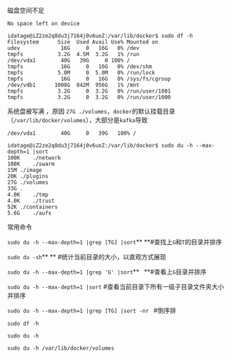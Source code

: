 磁盘空间不足

`No space left on device`

```
idatage@iZ2ze2q8du3j7164j0v6uoZ:/var/lib/docker$ sudo df -h
Filesystem      Size  Used Avail Use% Mounted on
udev             16G     0   16G   0% /dev
tmpfs           3.2G  4.5M  3.2G   1% /run
/dev/vda1        40G   39G     0 100% /
tmpfs            16G     0   16G   0% /dev/shm
tmpfs           5.0M     0  5.0M   0% /run/lock
tmpfs            16G     0   16G   0% /sys/fs/cgroup
/dev/vdb1      1008G  842M  956G   1% /mnt
tmpfs           3.2G     0  3.2G   0% /run/user/1001
tmpfs           3.2G     0  3.2G   0% /run/user/1000
```

系统盘被写满 ，原因 `27G	./volumes`，`docker`的默认挂载目录（`/var/lib/docker/volumes`），大部分是`kafka`导致

```
/dev/vda1        40G     0   39G   100% /
```

```
idatage@iZ2ze2q8du3j7164j0v6uoZ:/var/lib/docker$ sudo du -h --max-depth=1 |sort 
100K	./network
108K	./swarm
15M	./image
20K	./plugins
27G	./volumes
33G	.
4.0K	./tmp
4.0K	./trust
52K	./containers
5.6G	./aufs
```

常用命令

`sudo du -h --max-depth=1 |grep [TG] |sort`**   **\#查找上`G`和`T`的目录并排序

`sudo du -sh`** **   \#统计当前目录的大小，以直观方式展现

`sudo du -h --max-depth=1 |grep 'G' |sort`**` `  **\#查看上`G`目录并排序

`sudo du -h --max-depth=1 |sort`    \#查看当前目录下所有一级子目录文件夹大小 并排序

`sudo du -h --max-depth=1 |grep [TG] |sort -nr`**` `**  \#倒序排

`sudo df -h`

`sudo du -h`

`sudo du -h /var/lib/docker/volumes`

